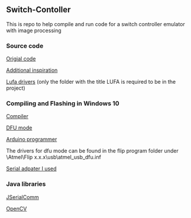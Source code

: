## Switch-Contoller
This is repo to help compile and run code for a switch controller emulator with image processing

### Source code
[Origial code](https://github.com/progmem/Switch-Fightstick)

[Additional inspiration](https://github.com/shinyquagsire23/Switch-Fightstick)

[Lufa drivers](https://github.com/abcminiuser/lufa/releases) 
(only the folder with the title LUFA is required to be in the project)

### Compiling and Flashing in Windows 10
[Compiler](https://infernoembedded.com/products/avr-tools/release)

[DFU mode](https://www.arduino.cc/en/Hacking/DFUProgramming8U2)

[Arduino programmer](https://www.microchip.com/DevelopmentTools/ProductDetails/PartNO/FLIP)

The drivers for dfu mode can be found in the flip program folder under \Atmel\Flip x.x.x\usb\atmel_usb_dfu.inf

[Serial adpater I used](https://www.adafruit.com/product/954?gclid=EAIaIQobChMIiKO1ptid5wIVk4nICh0g3wwxEAkYAiABEgIY-PD_BwE)

### Java libraries

[JSerialComm](https://fazecast.github.io/jSerialComm/)

[OpenCV](https://opencv.org/)
